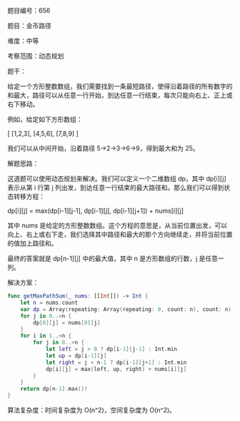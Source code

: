 题目编号：656

题目：金币路径

难度：中等

考察范围：动态规划

题干：

给定一个方形整数数组，我们需要找到一条最短路径，使得沿着路径的所有数字的和最大，路径可以从任意一行开始，到达任意一行结束，每次只能向右上、正上或右下移动。

例如，给定如下方形数组：

[
 [1,2,3],
 [4,5,6],
 [7,8,9]
]

我们可以从中间开始，沿着路径 5->2->3->6->9，得到最大和为 25。

解题思路：

这道题可以使用动态规划来解决。我们可以定义一个二维数组 dp，其中 dp[i][j] 表示从第 i 行第 j 列出发，到达任意一行结束的最大路径和。那么我们可以得到状态转移方程：

dp[i][j] = max(dp[i-1][j-1], dp[i-1][j], dp[i-1][j+1]) + nums[i][j]

其中 nums 是给定的方形整数数组。这个方程的意思是，从当前位置出发，可以向上、右上或右下走，我们选择其中路径和最大的那个方向继续走，并将当前位置的值加上路径和。

最终的答案就是 dp[n-1][j] 中的最大值，其中 n 是方形数组的行数，j 是任意一列。

解决方案：

```swift
func getMaxPathSum(_ nums: [[Int]]) -> Int {
    let n = nums.count
    var dp = Array(repeating: Array(repeating: 0, count: n), count: n)
    for j in 0..<n {
        dp[0][j] = nums[0][j]
    }
    for i in 1..<n {
        for j in 0..<n {
            let left = j > 0 ? dp[i-1][j-1] : Int.min
            let up = dp[i-1][j]
            let right = j < n-1 ? dp[i-1][j+1] : Int.min
            dp[i][j] = max(left, up, right) + nums[i][j]
        }
    }
    return dp[n-1].max()!
}
```

算法复杂度：时间复杂度为 O(n^2)，空间复杂度为 O(n^2)。